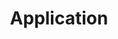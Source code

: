 ---
layout: default
title: Application
has_children: true
nav_order: 7
description: ""
permalink: /Application
---